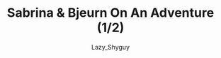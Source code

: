 ---
media: "images/rounds/round_2/sabrina_and_bjeurn_1.png"
media_type: image
title: Sabrina & Bjeurn On An Adventure (1/2)
author: [Lazy_Shyguy]
desc: Sabrina and Bjeurn Suez discover a decades-old body and their last refuge.
---